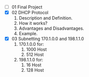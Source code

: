 -  [ ] 01 Final Project
-  [x] 02 DHCP Protocol
	1. Description and Definition.
	2. How it works?
	3. Advantages and Disadvantages.
	4. Example.
-  [x] 03 Subnetting 170.1.0.0 and 198.1.1.0
	1. 170.1.0.0 for:
		1. 1000 Host
		2. 512 Host
	2. 198.1.1.0 for:
		1. 16 Host
		2. 128 Host
